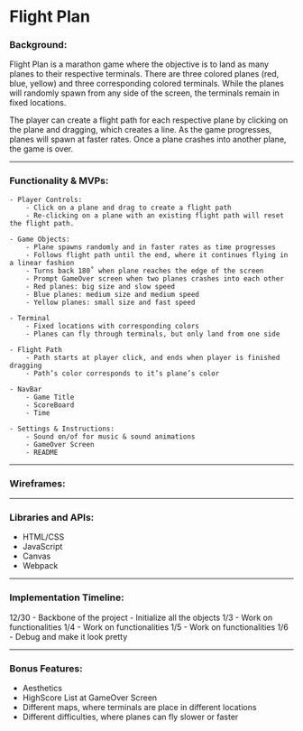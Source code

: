 # **Flight Plan**

### **Background:**

Flight Plan is a marathon game where the objective is to land as many planes to their respective terminals. There are three colored planes (red, blue, yellow) and three corresponding colored terminals. 
While the planes will randomly spawn from any side of the screen, the terminals remain in fixed locations.

The player can create a flight path for each respective plane by clicking on the plane and dragging, which creates a line. As the game progresses, planes will spawn at faster rates. Once a plane crashes into another plane, the game is over.
____________________________________________________________________________

### **Functionality & MVPs:**

    - Player Controls: 
        - Click on a plane and drag to create a flight path
        - Re-clicking on a plane with an existing flight path will reset the flight path.
    
    - Game Objects:
        - Plane spawns randomly and in faster rates as time progresses
        - Follows flight path until the end, where it continues flying in a linear fashion
        - Turns back 180˚ when plane reaches the edge of the screen
        - Prompt GameOver screen when two planes crashes into each other
        - Red planes: big size and slow speed
        - Blue planes: medium size and medium speed
        - Yellow planes: small size and fast speed

    - Terminal
        - Fixed locations with corresponding colors
        - Planes can fly through terminals, but only land from one side

    - Flight Path
        - Path starts at player click, and ends when player is finished dragging
        - Path’s color corresponds to it’s plane’s color
        
    - NavBar
        - Game Title
        - ScoreBoard
        - Time
    
    - Settings & Instructions:
        - Sound on/of for music & sound animations
        - GameOver Screen
        - README
____________________________________________________________________________

### **Wireframes:**


____________________________________________________________________________

### **Libraries and APIs:**

- HTML/CSS
- JavaScript
- Canvas
- Webpack

____________________________________________________________________________

### **Implementation Timeline:** 

12/30
    - Backbone of the project
    - Initialize all the objects
1/3
    - Work on functionalities
1/4
    - Work on functionalities
1/5
    - Work on functionalities
1/6
    - Debug and make it look pretty

____________________________________________________________________________

### **Bonus Features:**

- Aesthetics
- HighScore List at GameOver Screen
- Different maps, where terminals are place in different locations
- Different difficulties, where planes can fly slower or faster